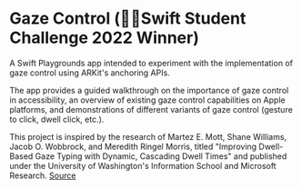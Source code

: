 # Gaze Control (🧑‍💻Swift Student Challenge 2022 Winner)
A Swift Playgrounds app intended to experiment with the implementation of gaze control using ARKit's anchoring APIs.

The app provides a guided walkthrough on the importance of gaze control in accessibility, an overview of existing gaze control capabilities on Apple platforms, and demonstrations of different variants of gaze control (gesture to click, dwell click, etc.).

This project is inspired by the research of Martez E. Mott, Shane Williams, Jacob O. Wobbrock, and Meredith Ringel Morris, titled "Improving Dwell-Based Gaze Typing with Dynamic, Cascading Dwell Times" and published under the University of Washington's Information School and Microsoft Research. [Source](https://www.microsoft.com/en-us/research/publication/improving-dwell-based-gaze-typing-dynamic-cascading-dwell-times)
